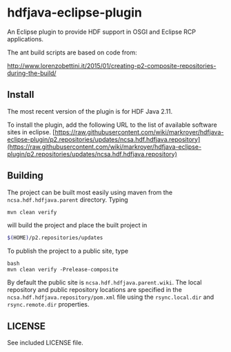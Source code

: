 # hdfjava-eclipse-plugin

An Eclipse plugin to provide HDF support in OSGI and Eclipse RCP
applications.


The ant build scripts are based on code from:

http://www.lorenzobettini.it/2015/01/creating-p2-composite-repositories-during-the-build/

## Install

The most recent version of the plugin is for HDF Java 2.11.

To install the plugin, add the following URL to the list of available
software sites in eclipse.
[https://raw.githubusercontent.com/wiki/markroyer/hdfjava-eclipse-plugin/p2.repositories/updates/ncsa.hdf.hdfjava.repository](https://raw.githubusercontent.com/wiki/markroyer/hdfjava-eclipse-plugin/p2.repositories/updates/ncsa.hdf.hdfjava.repository)

## Building

The project can be built most easily using maven from the
`ncsa.hdf.hdfjava.parent` directory. Typing

```bash
mvn clean verify
```

will build the project and place the built project in

```bash
$(HOME)/p2.repositories/updates
```

To publish the project to a public site, type

```
bash
mvn clean verify -Prelease-composite
```

By default the public site is `ncsa.hdf.hdfjava.parent.wiki`. The
local repository and public repository locations are specified in the
`ncsa.hdf.hdfjava.repository/pom.xml` file using the `rsync.local.dir`
and `rsync.remote.dir` properties.



## LICENSE

See included LICENSE file.

<!--  LocalWords:  hdfjava HDF OSGI RCP mvn Prelease
 -->
